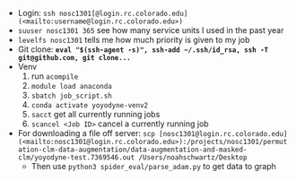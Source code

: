- Login: `ssh nosc1301[@login.rc.colorado.edu](<mailto:username@login.rc.colorado.edu>)`
- `suuser nosc1301 365` see how many service units I used in the past year
- `levelfs nosc1301` tells me how much priority is given to my job
- Git clone: **`eval "$(ssh-agent -s)", ssh-add ~/.ssh/id_rsa, ssh -T git@github.com, git clone...`**
- Venv
    1. run `acompile`
    2. `module load anaconda`
    3. `sbatch job_script.sh`
    4. `conda activate yoyodyne-venv2`
    5. `sacct` get all currently running jobs
    6. `scancel <Job ID>` cancel a currently running job
- For downloading a file off server: `scp [nosc1301@login.rc.colorado.edu](<mailto:nosc1301@login.rc.colorado.edu>):/projects/nosc1301/permutation-clm-data-augmentation/data-augmentation-and-masked-clm/yoyodyne-test.7369546.out /Users/noahschwartz/Desktop`
    - Then use `python3 spider_eval/parse_adam.py` to get data to graph